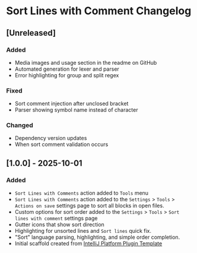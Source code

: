 <!-- Keep a Changelog guide -> https://keepachangelog.com -->

# Sort Lines with Comment Changelog

## [Unreleased]
### Added
- Media images and usage section in the readme on GitHub
- Automated generation for lexer and parser
- Error highlighting for group and split regex

### Fixed
- Sort comment injection after unclosed bracket
- Parser showing symbol name instead of character

### Changed
- Dependency version updates
- When sort comment validation occurs

## [1.0.0] - 2025-10-01
### Added
- `Sort Lines with Comments` action added to `Tools` menu
- `Sort Lines with Comments` action added to the `Settings` > `Tools` > `Actions on save` settings page to sort all blocks in open files.
- Custom options for sort order added to the `Settings` > `Tools` > `Sort lines with comment` settings page
- Gutter icons that show sort direction
- Highlighting for unsorted lines and `Sort lines` quick fix.
- "Sort" language parsing, highlighting, and simple order completion.
- Initial scaffold created from [IntelliJ Platform Plugin Template](https://github.com/JetBrains/intellij-platform-plugin-template)
